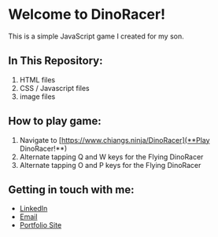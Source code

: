 # Welcome to DinoRacer!
This is a simple JavaScript game I created for my son.

## In This Repository:
1. HTML files
2. CSS / Javascript files
3. image files

## How to play game:
1. Navigate to [https://www.chiangs.ninja/DinoRacer](**Play DinoRacer!**)
2. Alternate tapping Q and W keys for the Flying DinoRacer
3. Alternate tapping O and P keys for the Flying DinoRacer

## Getting in touch with me:
* [LinkedIn](http://www.linkedin.com/in/chiangs)
* [Email](mailto:stephen.e.chiang@gmail.com)
* [Portfolio Site](http://www.chiangs.ninja)
